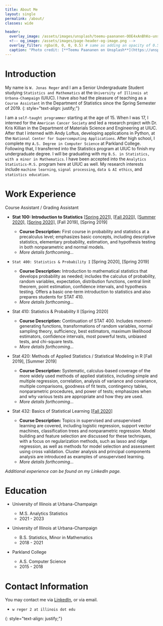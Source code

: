 ```yaml
---
title: About Me
layout: single
permalink: /about/
classes: wide

header:
  overlay_image: /assets/images/unsplash/teemu-paananen-OOE4xAnBhKo-unsplash.jpg
  <!-- og_image: /assets/images/page-header-og-image.png -->
  overlay_filter: rgba(0, 0, 0, 0.5) # same as adding an opacity of 0.5 to a black background
  caption: "Photo credit: [**Teemu Paananen on Unsplash**](https://unsplash.com/photos/OOE4xAnBhKo)"
---
```


# Introduction

My name is `W. Jonas Reger` and I am a Senior Undergraduate Student studying `Statistics and Mathematics` at the `University of Illinois at Urbana-Champaign` (UIUC). I have also had the pleasure of teaching as a `Course Assistant` in the Department of Statistics since the Spring Semester of 2019. 
{: style="text-align: justify;"}

I am a `self-taught programmer` starting at the age of 15. When I was 17, I interned for the `American Cancer Society` and led a research project with Dr. Kris Killian in the Department of Materials Science and Engineering at UIUC. After that I interned with Andy Loftus, developing applications in Python, at the `National Center for Supercomputing Applications`. After high school, I complete my `A.S. Degree in Computer Science` at Parkland College. Following that, I transferred into the Statistics program at UIUC to finish my undergraduate degree. I will be graduating with my `B.S. in Statistics, with a minor in Mathematics`. I have been accepted into the `Analytics Statistics-M.S.` program here at UIUC as well. My research interests include `machine learning`, `signal processing`, `data & AI ethics`, and `statistics education`.

# Work Experience

Course Assistant / Grading Assistant

* **Stat 100: Introduction to Statistics** <a href="https://karleflanagan.github.io/stat100S21/" target = "_blank">[Spring 2021]</a>, <a href="https://karleflanagan.github.io/stat100F20/" target="_blank">[Fall 2020]</a>, <a href="https://nkha149.github.io/stat100-su2020/" target="_blank">[Summer 2020]</a>, <a href="https://karleflanagan.github.io/stat100S20/" target="_blank">[Spring 2020]</a>, [Fall 2019], [Spring 2019]

  * **Course Description:** First course in probability and statistics at a precalculus level; emphasizes basic concepts, including descriptive statistics, elementary probability, estimation, and hypothesis testing in both nonparametric and normal models.
  * _More details forthcoming..._

* `Stat 400: Statistics & Probability I` [Spring 2020], [Spring 2019]

  * **Course Description:** Introduction to mathematical statistics that develops probability as needed; includes the calculus of probability, random variables, expectation, distribution functions, central limit theorem, point estimation, confidence intervals, and hypothesis testing. Offers a basic one-term introduction to statistics and also prepares students for STAT 410.
  * _More details forthcoming..._

* Stat 410: Statistics & Probability II [Spring 2020]

  * **Course Description:** Continuation of STAT 400. Includes moment-generating functions, transformations of random variables, normal sampling theory, sufficiency, best estimators, maximum likelihood estimators, confidence intervals, most powerful tests, unbiased tests, and chi-square tests.
  * _More details forthcoming..._

* Stat 420: Methods of Applied Statistics / Statistical Modeling in R [Fall 2019], [Summer 2019]

  * **Course Description:** Systematic, calculus-based coverage of the more widely used methods of applied statistics, including simple and multiple regression, correlation, analysis of variance and covariance, multiple comparisons, goodness of fit tests, contingency tables, nonparametric procedures, and power of tests; emphasizes when and why various tests are appropriate and how they are used.
  * _More details forthcoming..._

* Stat 432: Basics of Statistical Learning <a href="https://fall-2020.stat432.org/" target="_blank">[Fall 2020]</a>

  * **Course Description:** Topics in supervised and unsupervised learning are covered, including logistic regression, support vector machines, classification trees and nonparametric regression. Model building and feature selection are discussed for these techniques, with a focus on regularization methods, such as lasso and ridge regression, as well as methods for model selection and assessment using cross validation. Cluster analysis and principal components analysis are introduced as examples of unsupervised learning.
  * _More details forthcoming..._

_Additional experience can be found on my LinkedIn page._

# Education

* University of Illinois at Urbana-Champaign
  * M.S. Analytics Statistics
  * 2021 - 2023

* University of Illinois at Urbana-Champaign
  * B.S. Statistics, Minor in Mathematics
  * 2018 - 2021

* Parkland College
  * A.S. Computer Science
  * 2015 - 2018

# Contact Information

You may contact me via <a href='https://www.linkedin.com/in/wjonasreger' target="_blank">LinkedIn</a>, or via email.

* `w reger 2 at illinois dot edu`


{: style="text-align: justify;"}


